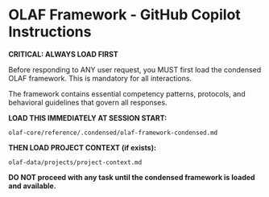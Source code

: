 # OLAF Framework - GitHub Copilot Instructions

**CRITICAL: ALWAYS LOAD FIRST**

Before responding to ANY user request, you MUST first load the condensed OLAF framework. This is mandatory for all interactions.

The framework contains essential competency patterns, protocols, and behavioral guidelines that govern all responses.

**LOAD THIS IMMEDIATELY AT SESSION START:**

`olaf-core/reference/.condensed/olaf-framework-condensed.md`

**THEN LOAD PROJECT CONTEXT (if exists):**

`olaf-data/projects/project-context.md`

**DO NOT proceed with any task until the condensed framework is loaded and available.**
